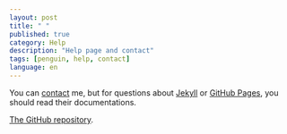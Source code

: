 ```yaml
---
layout: post
title: " "
published: true
category: Help
description: "Help page and contact"
tags: [penguin, help, contact]
language: en
---
```


You can [contact](mailto:nealith@neaworld.fr) me, but for questions about [Jekyll](https://jekyllrb.com/) or [GitHub Pages](https://help.github.com/categories/customizing-github-pages/), you should read their documentations.

[The GitHub repository](https://github.com/nealith/Penguin).
